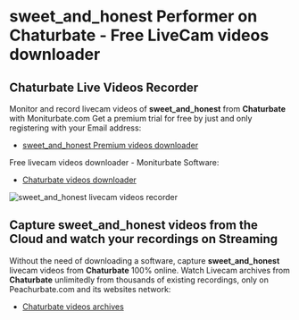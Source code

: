 # sweet_and_honest Performer on Chaturbate - Free LiveCam videos downloader

## Chaturbate Live Videos Recorder

Monitor and record livecam videos of **sweet_and_honest** from **Chaturbate** with Moniturbate.com
Get a premium trial for free by just and only registering with your Email address:
* [sweet_and_honest Premium videos downloader](https://moniturbate.com/request-demo-licence-key.html)

Free livecam videos downloader - Moniturbate Software:
* [Chaturbate videos downloader](https://moniturbate.com/moniturbate-download-software.html)

![sweet_and_honest livecam videos recorder](https://peachurnet.com/templates/moniturbate-software.png)


## Capture sweet_and_honest videos from the Cloud and watch your recordings on Streaming

Without the need of downloading a software, capture **sweet_and_honest** livecam videos from **Chaturbate** 100% online.
Watch Livecam archives from **Chaturbate** unlimitedly from thousands of existing recordings, only on Peachurbate.com and its websites network:
* [Chaturbate videos archives](https://peachurnet.com/)